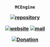 <h3 align="center">

`MCEngine`

[![repository](https://img.shields.io/badge/repository-white)](https://github.com/MCEngine/item)

[![website](https://img.shields.io/badge/website-blue)](https://mcengine.github.io/item-website)
[![mail](https://img.shields.io/badge/mail-blue)](mailto:mcengine@groups.outlook.com)

[![Donation](https://img.shields.io/badge/donation-white)](https://mcengine.github.io/donation)

</h3>